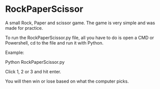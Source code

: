 # RockPaperScissor
A small Rock, Paper and scissor game. The game is very simple and was made for practice.

To run the RockPaperScissor.py file, all you have to do is open a CMD or Powershell, cd to the file and run it with Python.

Example:

Python RockPaperScissor.py

Click 1, 2 or 3 and hit enter.

You will then win or lose based on what the computer picks.
